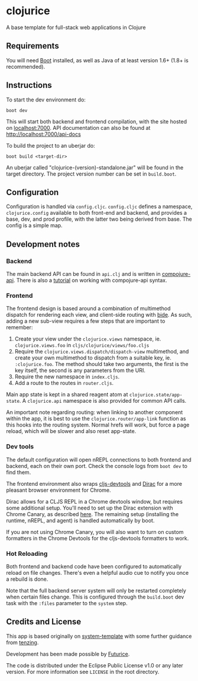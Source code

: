 # clojurice

A base template for full-stack web applications in Clojure

## Requirements

You will need [Boot](http://boot-clj.com/) installed, as well as Java of at least version 1.6+ (1.8+ is recommended).

## Instructions

To start the dev environment do:

```
boot dev
```

This will start both backend and frontend compilation, with the site hosted on [localhost:7000](http://localhost:7000). API documentation can also be found at [http://localhost:7000/api-docs](http://localhost:7000/api-docs)

To build the project to an uberjar do:

```
boot build <target-dir> 
```

An uberjar called "clojurice-(version)-standalone.jar" will be found in the target directory. The project version number can be set in `build.boot`.

## Configuration

Configuration is handled via `config.cljc`. `config.cljc` defines a namespace, `clojurice.config` available to both front-end and backend, and provides a base, dev, and prod profile, with the latter two being derived from base. The config is a simple map.

## Development notes

### Backend 

The main backend API can be found in `api.clj` and is written in [compojure-api](https://github.com/metosin/compojure-api). There is also a [tutorial](https://github.com/metosin/compojure-api/wiki/Tutorial) on working with compojure-api syntax. 

### Frontend

The frontend design is based around a combination of multimethod dispatch for rendering each view, and client-side routing with [bide](https://github.com/funcool/bide). As such, adding a new sub-view requires a few steps that are important to remember:

1. Create your view under the `clojurice.views` namespace, ie. `clojurice.views.foo` in `cljs/clojurice/views/foo.cljs`
2. Require the `clojurice.views.dispatch/dispatch-view` multimethod, and create your own multimethod to dispatch from a suitable key, ie. `:clojurice.foo`. The method should take two arguments, the first is the key itself, the second is any parameters from the URI.
3. Require the new namespace in `index.cljs`.
4. Add a route to the routes in `router.cljs`.

Main app state is kept in a shared reagent atom at `clojurice.state/app-state`. A `clojurice.api` namespace is also provided for common API calls. 

An important note regarding routing: when linking to another component within the app, it is best to use the `clojurice.router/app-link` function as this hooks into the routing system. Normal hrefs will work, but force a page reload, which will be slower and also reset app-state.

### Dev tools

The default configuration will open nREPL connections to both frontend and backend, each on their own port. Check the console logs from `boot dev` to find them.

The frontend environment also wraps [cljs-devtools](https://github.com/binaryage/cljs-devtools) and [Dirac](https://github.com/binaryage/dirac) for a more pleasant browser environment for Chrome. 

Dirac allows for a CLJS REPL in a Chrome devtools window, but requires some additional setup. You'll need to set up the Dirac extension with Chrome Canary, as described [here](https://github.com/binaryage/dirac/blob/master/docs/installation.md#setup-dirac-chrome-extension). The remaining setup (installing the runtime, nREPL, and agent) is handled automatically by boot.

If you are not using Chrome Canary, you will also want to turn on custom formatters in the Chrome Devtools for the cljs-devtools formatters to work.

### Hot Reloading

Both frontend and backend code have been configured to automatically reload on file changes. There's even a helpful audio cue to notify you once a rebuild is done.

Note that the full backend server system will only be restarted completely when certain files change. This is configured through the `build.boot` dev task with the `:files` parameter to the `system` step.

## Credits and License

This app is based originally on [system-template](https://github.com/shakdwipeea/system-template) with some further guidance from [tenzing](https://github.com/martinklepsch/tenzing).

Development has been made possible by [Futurice](http://www.futurice.com/).

The code is distributed under the Eclipse Public License v1.0 or any later version. For more information see `LICENSE` in the root directory.